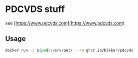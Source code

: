 # PDCVDS stuff

see [https://www.pdcvds.com](https://www.pdcvds.com)

## Usage

```bash
docker run -v $(pwd):/srv/out/ --rm ghcr.io/h3kker/pdcvds 
```
